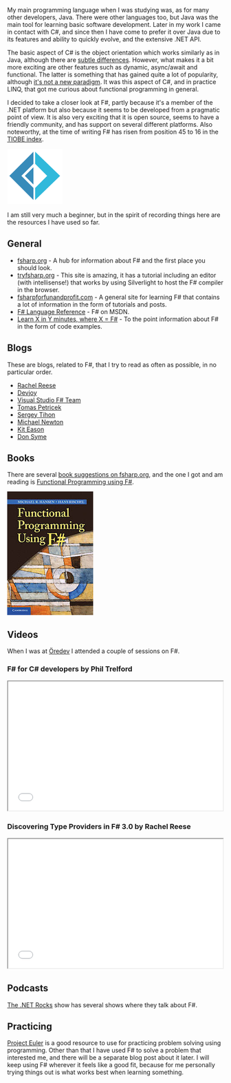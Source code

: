 My main programming language when I was studying was, as for many other developers, Java. There were other languages too, but Java was the main tool for learning basic software development. Later in my work I came in contact with C#, and since then I have come to prefer it over Java due to its features and ability to quickly evolve, and the extensive .NET API.

The basic aspect of C# is the object orientation which works similarly as in Java, although there are [subtle differences][1]. However, what makes it a bit more exciting are other features such as dynamic, async/await and functional. The latter is something that has gained quite a lot of popularity, although [it's not a new paradigm][2]. It was this aspect of C#, and in practice LINQ, that got me curious about functional programming in general. 

I decided to take a closer look at F#, partly because it's a member of the .NET platform but also because it seems to be developed from a pragmatic point of view. It is also very exciting that it is open source, seems to have a friendly community, and has support on several different platforms. Also noteworthy, at the time of writing F# has risen from position 45 to 16 in the [TIOBE index][3].

![F# Logo][4]

I am still very much a beginner, but in the spirit of recording things here are the resources I have used so far.

General
-------

 - [fsharp.org][5] - A hub for information about F# and the first place you should look.
 - [tryfsharp.org][6] - This site is amazing, it has a tutorial including an editor (with intellisense!) that works by using Silverlight to host the F# compiler in the browser.
 - [fsharpforfunandprofit.com][7] - A general site for learning F# that contains a lot of information in the form of tutorials and posts. 
 - [F# Language Reference][8] - F# on MSDN.
 - [Learn X in Y minutes, where X = F#][9] - To the point information about F# in the form of code examples.

Blogs
-----

These are blogs, related to F#, that I try to read as often as possible, in no particular order.

 - [Rachel Reese][10]
 - [Devjoy][11]
 - [Visual Studio F# Team][12]
 - [Tomas Petricek][13]
 - [Sergey Tihon][14]
 - [Michael Newton][15]
 - [Kit Eason][16]
 - [Don Syme][17]

Books
-----
There are several [book suggestions on fsharp.org][18], and the one I got and am reading is [Functional Programming using F#][19].

![Functional Programming using F#][20]

Videos
------
When I was at [Öredev][21] I attended a couple of sessions on F#.

<h3>F# for C# developers by Phil Trelford</h3>

<iframe src="//player.vimeo.com/video/78908217" width="500" height="300" webkitallowfullscreen mozallowfullscreen allowfullscreen></iframe>

<h3>Discovering Type Providers in F# 3.0 by Rachel Reese</h3>

<iframe src="//player.vimeo.com/video/79402548" width="500" height="300" webkitallowfullscreen mozallowfullscreen allowfullscreen></iframe>

Podcasts
--------
[The .NET Rocks][22] show has several shows where they talk about F#.

Practicing
----------
[Project Euler][23] is a good resource to use for practicing problem solving using programming. Other than that I have used F# to solve a problem that interested me, and there will be a separate blog post about it later. I will keep using F# wherever it feels like a good fit, because for me personally trying things out is what works best when learning something. 


  [1]: http://stackoverflow.com/questions/1882692/c-sharp-constructor-execution-order
  [2]: http://en.wikipedia.org/wiki/Functional_programming#History
  [3]: http://www.tiobe.com/index.php/content/paperinfo/tpci/index.html
  [4]: /blog/post/learning-fsharp/img/fsharp128.png
  [5]: http://fsharp.org
  [6]: http://www.tryfsharp.org
  [7]: http://fsharpforfunandprofit.com
  [8]: http://msdn.microsoft.com/en-us/library/dd233181.aspx
  [9]: http://learnxinyminutes.com/docs/fsharp/
  [10]: http://rachelree.se/
  [11]: http://www.devjoy.com/
  [12]: http://blogs.msdn.com/b/fsharpteam/
  [13]: http://tomasp.net/
  [14]: http://sergeytihon.wordpress.com/
  [15]: http://blog.mavnn.co.uk/
  [16]: http://www.kiteason.com/
  [17]: http://blogs.msdn.com/b/dsyme/
  [18]: http://fsharp.org/about/learning.html
  [19]: http://www2.imm.dtu.dk/~mire/FSharpBook/
  [20]: /blog/post/learning-fsharp/img/9781107684065_200_functional-programming-using-f_haftad.jpg
  [21]: http://oredev.org
  [22]: http://www.dotnetrocks.com/
  [23]: http://projecteuler.net/
